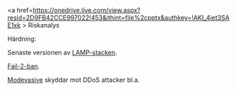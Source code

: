 <a href=https://onedrive.live.com/view.aspx?resid=2D9FB42CCE997022!453&ithint=file%2cpptx&authkey=!AKI_4iet3SAE1xk > Riskanalys</a>

Härdning:

Senaste versionen av <a href=https://en.wikipedia.org/wiki/LAMP_(software_bundle)>LAMP-stacken</a>.

<a href=https://www.fail2ban.org/wiki/index.php/Main_Page>Fail-2-ban</a>.

<a href=https://www.digitalocean.com/community/tutorials/how-to-protect-against-dos-and-ddos-with-mod_evasive-for-apache-on-centos-7>Modevasive</a> skyddar mot DDoS attacker bl.a.

